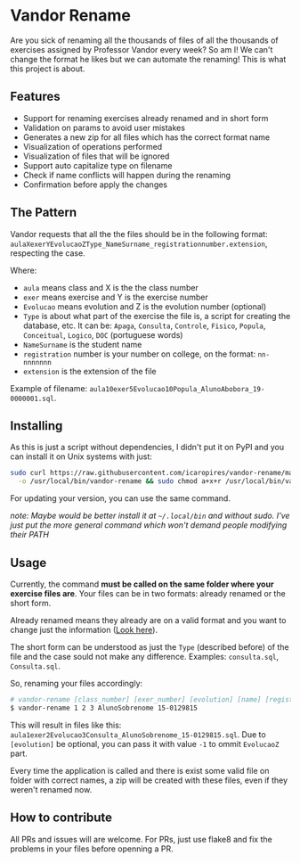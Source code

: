 # Vandor Rename

Are you sick of renaming all the thousands of files of all the thousands of exercises assigned
by Professor Vandor every week? So am I! We can't change the format he likes but we can automate
the renaming! This is what this project is about.

## Features

* Support for renaming exercises already renamed and in short form
* Validation on params to avoid user mistakes
* Generates a new zip for all files which has the correct format name
* Visualization of operations performed
* Visualization of files that will be ignored
* Support auto capitalize type on filename
* Check if name conflicts will happen during the renaming
* Confirmation before apply the changes


## The Pattern

Vandor requests that all the the files should be in the following format:
`aulaXexerYEvolucaoZType_NameSurname_registrationnumber.extension`, respecting the case.

Where:
* `aula` means class and X is the the class number
* `exer` means exercise and Y is the exercise number
* `Evolucao` means evolution and Z is the evolution number (optional)
* `Type` is about what part of the exercise the file is, a script for
creating the database, etc. It can be: `Apaga`, `Consulta`, `Controle`,
`Fisico`, `Popula`, `Conceitual`, `Logico`, `DOC` (portuguese words)
* `NameSurname` is the student name
* `registration` number is your number on college, on the format: `nn-nnnnnnn`
* `extension` is the extension of the file

Example of filename: `aula10exer5Evolucao10Popula_AlunoAbobora_19-0000001.sql`.

## Installing

As this is just a script without dependencies, I didn't put it on PyPI and you can install it 
on Unix systems with just:

``` bash
sudo curl https://raw.githubusercontent.com/icaropires/vandor-rename/master/vandor_rename.py \
  -o /usr/local/bin/vandor-rename && sudo chmod a+x+r /usr/local/bin/vandor-rename
```

For updating your version, you can use the same command.

*note: Maybe would be better install it at `~/.local/bin` and without sudo. I've just put the
more general command which won't demand people modifying their PATH*

## Usage

Currently, the command **must be called on the same folder where your exercise files are**.
Your files can be in two formats: already renamed or the short form.

Already renamed means they already are on a valid format and you want to change just the
information ([Look here](https://github.com/icaropires/vandor-rename#the-pattern)).

The short form can be understood as just the `Type` (described before) of the file and the
case sould not make any difference. Examples: `consulta.sql`, `Consulta.sql`.

So, renaming your files accordingly:

``` bash
# vandor-rename [class_number] [exer_number] [evolution] [name] [registration_number]
$ vandor-rename 1 2 3 AlunoSobrenome 15-0129815
```

This will result in files like this: `aula1exer2Evolucao3Consulta_AlunoSobrenome_15-0129815.sql`.
Due to `[evolution]` be optional, you can pass it with value `-1` to ommit `EvolucaoZ` part.

Every time the application is called and there is exist some valid file on folder with correct names,
a zip will be created with these files, even if they weren't renamed now.


## How to contribute

All PRs and issues will are welcome.
For PRs, just use flake8 and fix the problems in your files before openning a PR.
